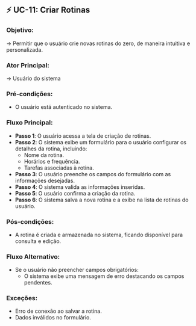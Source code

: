 ## ⚡ **UC-11**: Criar Rotinas
### Objetivo:
→ Permitir que o usuário crie novas rotinas do zero, de maneira intuitiva e personalizada.

### Ator Principal:
→ Usuário do sistema

### Pré-condições:
- O usuário está autenticado no sistema.

### Fluxo Principal:
- **Passo 1**: O usuário acessa a tela de criação de rotinas.
- **Passo 2**: O sistema exibe um formulário para o usuário configurar os detalhes da rotina, incluindo:
    - Nome da rotina.
    - Horários e frequência.
    - Tarefas associadas à rotina.
- **Passo 3**: O usuário preenche os campos do formulário com as informações desejadas.
- **Passo 4**: O sistema valida as informações inseridas.
- **Passo 5**: O usuário confirma a criação da rotina.
- **Passo 6**: O sistema salva a nova rotina e a exibe na lista de rotinas do usuário.

### Pós-condições:
- A rotina é criada e armazenada no sistema, ficando disponível para consulta e edição.

### Fluxo Alternativo:
- Se o usuário não preencher campos obrigatórios:
    - O sistema exibe uma mensagem de erro destacando os campos pendentes.

### Exceções:
- Erro de conexão ao salvar a rotina.
- Dados inválidos no formulário.